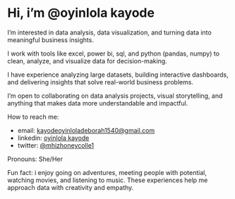 #  Hi, i’m @oyinlola kayode

 I’m interested in data analysis, data visualization, and turning data into meaningful business insights.

 I work with tools like excel, power bi, sql, and python (pandas, numpy) to clean, analyze, and visualize data for decision-making.

 I have experience analyzing large datasets, building interactive dashboards, and delivering insights that solve real-world business problems.

 I’m open to collaborating on data analysis projects, visual storytelling, and anything that makes data more understandable and impactful.

 How to reach me:  
- email: [kayodeoyinloladeborah1540@gmail.com](mailto:kayodeoyinloladeborah1540@gmail.com)  
- linkedin: [oyinlola kayode](https://www.linkedin.com/in/oyinlola-kayode/)  
- twitter: [@mhizhoneycolle1](https://twitter.com/Mhizhoneycolle1)

 Pronouns: She/Her

 Fun fact: i enjoy going on adventures, meeting people with potential, watching movies, and listening to music. These experiences help me approach data with creativity and empathy.


